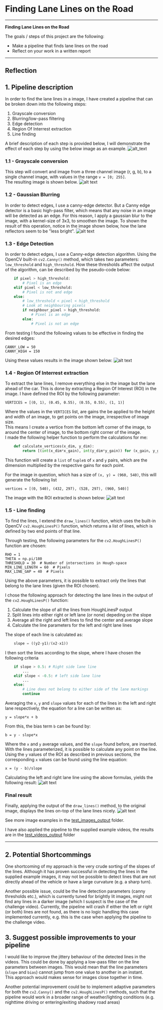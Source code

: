 # **Finding Lane Lines on the Road** 

---

**Finding Lane Lines on the Road**

The goals / steps of this project are the following:
* Make a pipeline that finds lane lines on the road
* Reflect on your work in a written report


[//]: # (Image References)
[original]: ./test_images/solidYellowCurve2.jpg "Original"
[gray_scale]: ./test_images_output/gray_scale.jpg "Grayscale"
[gaussian_blur]: ./test_images_output/gaussian_blur.jpg "GaussianBlur"
[canny_edge]: ./test_images_output/canny_edge.jpg "CannyEdge"
[roi_extraction]: ./test_images_output/roi_extraction.jpg "ROIExtraction"
[hough_lines]: ./test_images_output/hough_lines.jpg "HoughLines"
[result_image]: ./test_images_output/solidYellowCurve2.jpg "ResultImage"

---

## Reflection

## 1. Pipeline description

In order to find the lane lines in a image, I have created a pipeline that can be broken down into the following steps:

1. Grayscale conversion
2. Blurring/low-pass filtering
3. Edge detection
4. Region Of Interrest extraction
5. Line finding

A brief description of each step is provided below, I will demonstrate the effect of each step by using the below image as an example.
![alt_text][original]

### 1.1 - Grayscale conversion 

This step will convert and image from a three channel image (r, g, b), to a single channel image, with values in the range `v = [0; 255]`.  
The resulting image is shown below.
![alt text][gray_scale]

### 1.2 - Gaussian Blurring

In order to detect edges, I use a canny-edge detector. But a Canny edge detector is a basic high-pass filter, which means that any noise in an image will be detected as an edge.
For this reason, I apply a gaussian blur to the image, with a kernel-size of 3x3, to smoothen the image.
To shown the result of this operation, notice in the image shown below, how the lane reflectors seem to be "less bright".
![alt text][gaussian_blur]

### 1.3 - Edge Detection

In order to detect edges, I use a Canny-edge detection algorithm.
Using the OpenCV built-in `cv2.Canny()` method, which takes two parameters: `low_threshold` and `high_threshold`.
How these thresholds affect the output of the algorithm, can be described by the pseudo-code below:

```python
    if pixel > high_threshold:
        # Pixel is an edge
    elif pixel < low_threshold:
        # Pixel is not and edge
    else:
        # low_threshold < pixel < high_threshold
        # Look at neighbouring pixels
        if neighbour_pixel > high_threshold:
            # Pixel is an edge
        else:
            # Pixel is not an edge
```
From testing I found the following values to be effective in finding the desired edges:

    CANNY_LOW = 50
    CANNY_HIGH = 150

Using these values results in the image shown below:
![alt text][canny_edge]

### 1.4 - Region Of Interrest extraction

To extract the lane lines, I remove everything else in the image but the lane ahead of the car.
This is done by extracting a Region Of Interest (ROI) in the image.
I have defined the ROI by the following parameter:

    VERTICES = [(0, 1), (0.45, 0.55), (0.55, 0.55), (1, 1)]
    
Where the values in the `VERTICES` list, are gains the be applied to the height and width of an image, to get points on the image, irrespective of image size.  
This means I create a vertice from the bottom left corner of the image, to around the center of image, to the bottom right corner of the image.  
I made the following helper function to perform the calculations for me:

```python
    def calculate_vertices(x_dim, y_dim):
        return [(int(x_dim*x_gain), int(y_dim*y_gain)) for (x_gain, y_gain) in VERTICES]
```

This function will create a `list` of `tuple`s of `x` and `y` pairs, which are the dimension multiplied by the respective gains for each point.

For the image in question, which has a size of `(x, y) = (960, 540)`, this will generate the following list

    vertices = [(0, 540), (432, 297), (528, 297), (960, 540)]

The image with the ROI extracted is shown below:
![alt text][roi_extraction]


### 1.5 - Line finding

To find the lines, I extend the `draw_lines()` function, which uses the built-in OpenCV `cv2.HoughLinesP()` function, which returns a list of lines, which is defined by two end points of that line.

Through testing, the following parameters for the `cv2.HoughLinesP()` function are chosen:

    RHO = 1
    THETA = np.pi/180
    THRESHOLD = 30  # Number of intersections in Hough-space
    MIN_LINE_LENGTH = 60  # Pixels
    MAX_LINE_GAP = 40  # Pixels

Using the above parameters, it is possible to extract only the lines that belong to the lane lines (given the ROI chosen).

I chose the following approach for detecting the lane lines in the output of the `cv2.HoughLinesP()` function:

1. Calculate the slope of all the lines from HoughLinesP output
2. Split lines into either right or left lane (or none) depeding on the slope
3. Average all the right and left lines to find the center and average slope
4. Calculate the line parameters for the left and right lane lines

The slope of each line is calculated as:

```python
    slope = ((y2-y1)/(x2-x1))
```

I then sort the lines according to the slope, where I have chosen the following criteria

```python
    if slope > 0.5: # Right side lane line
        ...
    elif slope < -0.5: # left side lane line
        ...
    else:
        # Line does not belong to either side of the lane markings
        continue
```

Averaging the `x`, `y` and `slope` values for each of the lines in the left and right lane respectively, the equation for a line can be written as:

    y = slope*x + b
    
From this, the bias term `b` can be found by:

    b = y - slope*x

Where the `x` and `y` average values, and the `slope` found before, are inserted.  
With the lines parameterized, it is possible to calculate any point on the line.
Using the `y` values of the ROI as described in previous sections, the corresponding `x` values can be found using the line equation:

    x = (y - b)/slope

Calculating the left and right lane line using the above formulas, yields the following result:
![alt text][hough_lines]

### Final result

Finally, applying the output of the `draw_lines()` method, to the original image, displays the lines on-top of the lane lines nicely.
![alt text][result_image]

See more image examples in the [test_images_output](./test_images_output/) folder.  

I have also applied the pipeline to the supplied example videos, the results are in the [test_videos_output](./test_videos_output/) folder

---

## 2. Potential Shortcommings

One shortcoming of my approach is the very crude sorting of the slopes of the lines.
Although it has proven successful in detecting the lines in the supplied example images, it may not be possible to detect lines that are not directly ahead of the vehicle or have a large curvature (e.g. a sharp turn).

Another possible issue, could be the line detection parameters (canny thresholds etc.), which is currently tuned for brightly lit images, might not find any lines in a darker image (which I suspect is the case of the challenge video).
Currently, the pipeline will crash if either the left or right (or both) lines are not found, as there is no logic handling this case implemented currently, e.g. this is the case when applying the pipeline to the challenge video.


## 3. Suggest possible improvements to your pipeline

I would like to improve the jittery behaviour of the detected lines in the videos.
This could be done by applying a low-pass filter on the line parameters between images. 
This would mean that the line parameters (`slope` and `bias`) cannot jump from one value to another in an instant.  
This approach would makes sense for images close together in time.

Another potential improvement could be to implement adaptive parameters for both the `cv2.Canny()` and the `cv2.HoughLinesP()` methods, such that the pipeline would work in a broader range of weather/lighting conditions (e.g. nighttime driving or entering/exiting shadowy road areas) 
